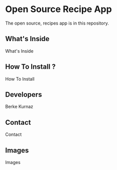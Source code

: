 # Open Source Recipe App

The open source, recipes app is in this repository.


## What's Inside
What's Inside

## How To Install ?
How To Install

## Developers
Berke Kurnaz

## Contact
Contact

## Images
Images